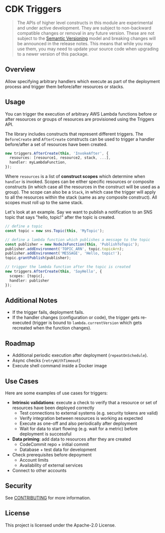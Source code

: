# CDK Triggers

> The APIs of higher level constructs in this module are experimental and under active development.
> They are subject to non-backward compatible changes or removal in any future version. These are
> not subject to the [Semantic Versioning](https://semver.org/) model and breaking changes will be
> announced in the release notes. This means that while you may use them, you may need to update
> your source code when upgrading to a newer version of this package.

## Overview

Allow specifying arbitrary handlers which execute as part of the deployment process and trigger them before/after resources or stacks.

## Usage

You can trigger the execution of arbitrary AWS Lambda functions before or after resources or groups of resources are provisioned using the Triggers API.

The library includes constructs that represent different triggers. The `BeforeCreate` and `AfterCreate` constructs can be used to trigger a handler before/after a set of resources have been created.

```ts
new triggers.AfterCreate(this, 'InvokeAfter', {
  resources: [resource1, resource2, stack, ...],
  handler: myLambdaFunction,
});
```

Where `resources` is a list of __construct scopes__ which determine when `handler` is invoked. Scopes can be either specific resources or composite constructs (in which case all the resources in the construct will be used as a group). The scope can also be a `Stack`, in which case the trigger will apply to all the resources within the stack (same as any composite construct). All scopes must roll up to the same stack.

Let's look at an example. Say we want to publish a notification to an SNS topic that says "hello, topic!" after the topic is created.

```ts
// define a topic
const topic = new sns.Topic(this, 'MyTopic');

// define a lambda function which publishes a message to the topic
const publisher = new NodeJsFunction(this, 'PublishToTopic');
publisher.addEnvironment('TOPIC_ARN', topic.topicArn);
publisher.addEnvironment('MESSAGE', 'Hello, topic!');
topic.grantPublish(publisher);

// trigger the lambda function after the topic is created
new triggers.AfterCreate(this, 'SayHello', {
  scopes: [topic],
  handler: publisher
});
```

## Additional Notes

* If the trigger fails, deployment fails.
* If the handler changes (configuration or code), the trigger gets re-executed (trigger is bound to `lambda.currentVersion` which gets recreated
  when the function changes).

## Roadmap

* Additional periodic execution after deployment (`repeatOnSchedule`).
* Async checks (`retryWithTimeout`)
* Execute shell command inside a Docker image

## Use Cases

Here are some examples of use cases for triggers:

* **Intrinsic validations**: execute a check to verify that a resource or set of resources have been deployed correctly
  * Test connections to external systems (e.g. security tokens are valid)
  * Verify integration between resources is working as expected
  * Execute as one-off and also periodically after deployment
  * Wait for data to start flowing (e.g. wait for a metric) before deployment is successful
* **Data priming**: add data to resources after they are created
  * CodeCommit repo + initial commit
  * Database + test data for development 
* Check prerequisites before depoyment
  * Account limits
  * Availability of external services
* Connect to other accounts

## Security

See [CONTRIBUTING](CONTRIBUTING.md#security-issue-notifications) for more information.

## License

This project is licensed under the Apache-2.0 License.

